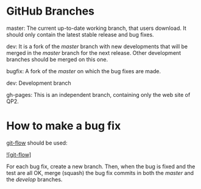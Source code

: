 GitHub Branches
===============

master:
  The current up-to-date working branch, that users download. It should
  only contain the latest stable release and bug fixes.

dev:
  It is a fork of the *master* branch with new developments that will be
  merged in the *master* branch for the next release. Other development
  branches should be merged on this one.

bugfix:
  A fork of the *master* on which the bug fixes are made.

dev:
  Development branch  

gh-pages:
  This is an independent branch, containing only the web site of QP2.


# How to make a bug fix

[git-flow](https://nvie.com/posts/a-successful-git-branching-model)
should be used:

[![git-flow]](https://nvie.com/img/git-model@2x.png)

For each bug fix, create a new branch. Then, when the bug is fixed and
the test are all OK, merge (squash) the bug fix commits in both the
*master* and the *develop* branches.


